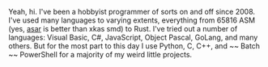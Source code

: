 Yeah, hi. I've been a hobbyist programmer of sorts on and off since 2008. I've used many languages to varying extents, everything from 65816 ASM (yes, [asar](https://github.com/RPGHacker/asar) is better than xkas smd) to Rust. I've tried out a number of languages: Visual Basic, C#, JavaScript, Object Pascal, GoLang, and many others. But for the most part to this day I use Python, C, C++, and ~~ Batch ~~ PowerShell for a majority of my weird little projects.
